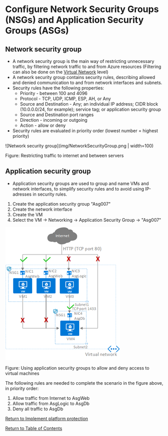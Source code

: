 # Configure Network Security Groups (NSGs) and Application Security Groups (ASGs)

## Network security group

* A network security group is the main way of restricting unnecessary traffic, by filtering network traffic to and from Azure resources (Filtering can also be done on the [Virtual Network](10-Secure%20the%20connectivity%20of%20virtual%20networks%20(VPN%20authentication,%20Express%20Route%20encryption).md) level)
* A network security group contains security rules, describing allowed and denied communication to and from network interfaces and subnets.
* Security rules have the following properties:
   * Priority - between 100 and 4096
   * Protocol - TCP, UDP, ICMP, ESP, AH, or Any
   * Source and Destination - Any; an individual IP address; CIDR block (10.0.0.0/24, for example); service tag; or application security group
   * Source and Destination port ranges
   * Direction - incoming or outgoing
   * Action - allow or deny
* Security rules are evaluated in priority order (lowest number = highest priority)

![Network security group](img/NetworkSecurityGroup.png | width=100)

Figure: Restricting traffic to internet and between servers

## Application security group

* Application security groups are used to group and name VMs and network interfaces, to simplify security rules and to avoid using IP-adresses in security rules.

1. Create the application security group "Asg007"
1. Create the network interface
1. Create the VM
1. Select the VM -> Networking -> Application Security Group -> "Asg007"

![Application security group](img/ApplicationSecurityGroup.png)

Figure: Using application security groups to allow and deny access to virtual machines

The following rules are needed to complete the scenario in the figure above, in priority order:
1. Allow traffic from Internet to AsgWeb
1. Allow traffic from AsgLogic to AsgDb
1. Deny all traffic to AsgDb

[Return to Implement platform protection](README.md)

[Return to Table of Contents](../README.md)